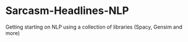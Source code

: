 # Sarcasm-Headlines-NLP
Getting starting on NLP using a collection of libraries (Spacy, Gensim and more)
